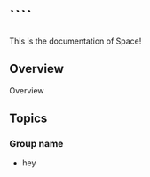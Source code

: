 # ````

This is the documentation of Space!

## Overview

Overview

## Topics

### Group name

- hey
